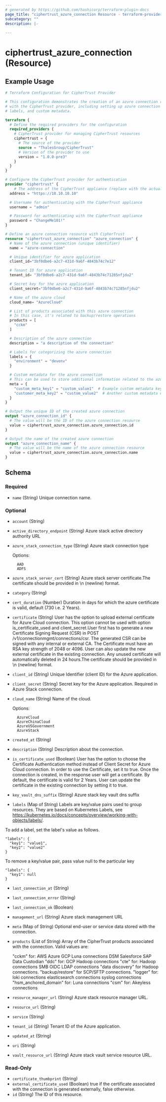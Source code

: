```yaml
---
# generated by https://github.com/hashicorp/terraform-plugin-docs
page_title: "ciphertrust_azure_connection Resource - terraform-provider-ciphertrust"
subcategory: ""
description: |-
  
---
```


# ciphertrust_azure_connection (Resource)



## Example Usage

```terraform
# Terraform Configuration for CipherTrust Provider

# This configuration demonstrates the creation of an azure connection resource
# with the CipherTrust provider, including setting up azure connection details,
# labels, and custom metadata.

terraform {
  # Define the required providers for the configuration
  required_providers {
    # CipherTrust provider for managing CipherTrust resources
    ciphertrust = {
      # The source of the provider
      source = "ThalesGroup/CipherTrust"
      # Version of the provider to use
      version = "1.0.0-pre3"
    }
  }
}

# Configure the CipherTrust provider for authentication
provider "ciphertrust" {
	# The address of the CipherTrust appliance (replace with the actual address)
  address = "https://10.10.10.10"

  # Username for authenticating with the CipherTrust appliance
  username = "admin"

  # Password for authenticating with the CipherTrust appliance
  password = "ChangeMe101!"
}

# Define an azure connection resource with CipherTrust
resource "ciphertrust_azure_connection" "azure_connection" {
  # Name of the azure connection (unique identifier)
  name = "azure-connection"

  # Unique identifier for azure application
  client_id="3bf0dbe6-a2c7-431d-9a6f-4843b74c7e12"

  # Tenant ID for azure application
  tenant_id= "3bf0dbe6-a2c7-431d-9a6f-4843b74c71285nfjdu2"

  # Secret key for the azure application
  client_secret="3bf0dbe6-a2c7-431d-9a6f-4843b74c71285nfjdu2"

  # Name of the azure cloud
  cloud_name= "AzureCloud"

  # List of products associated with this azure connection
  # In this case, it's related to backup/restore operations
  products = [
    "cckm"
  ]

  # Description of the azure connection
  description = "a description of the connection"

  # Labels for categorizing the azure connection
  labels = {
    "environment" = "devenv"
  }

  # Custom metadata for the azure connection
  # This can be used to store additional information related to the azure connection
  meta = {
    "custom_meta_key1" = "custom_value1"  # Example custom metadata key-value pair
    "customer_meta_key2" = "custom_value2"  # Another custom metadata entry
  }
}

# Output the unique ID of the created azure connection
output "azure_connection_id" {
  # The value will be the ID of the azure connection resource
  value = ciphertrust_azure_connection.azure_connection.id
}

# Output the name of the created azure connection
output "azure_connection_name" {
  # The value will be the name of the azure connection resource
  value = ciphertrust_azure_connection.azure_connection.name
}
```

<!-- schema generated by tfplugindocs -->
## Schema

### Required

- `name` (String) Unique connection name.

### Optional

- `account` (String)
- `active_directory_endpoint` (String) Azure stack active directory authority URL
- `azure_stack_connection_type` (String) Azure stack connection type

	Options:

		AAD
		ADFS
- `azure_stack_server_cert` (String) Azure stack server certificate.The certificate should be provided in \n (newline) format.
- `category` (String)
- `cert_duration` (Number) Duration in days for which the azure certificate is valid, default (730 i.e. 2 Years).
- `certificate` (String) User has the option to upload external certificate for Azure Cloud connection. This option cannot be used with option is_certificate_used and client_secret.User first has to generate a new Certificate Signing Request (CSR) in POST /v1/connectionmgmt/connections/csr. The generated CSR can be signed with any internal or external CA. The Certificate must have an RSA key strength of 2048 or 4096. User can also update the new external certificate in the existing connection. Any unused certificate will automatically deleted in 24 hours.The certificate should be provided in \n (newline) format.
- `client_id` (String) Unique Identifier (client ID) for the Azure application.
- `client_secret` (String) Secret key for the Azure application. Required in Azure Stack connection.
- `cloud_name` (String) Name of the cloud.

	Options:

		AzureCloud
		AzureChinaCloud
		AzureUSGovernment
		AzureStack
- `created_at` (String)
- `description` (String) Description about the connection.
- `is_certificate_used` (Boolean) User has the option to choose the Certificate Authentication method instead of Client Secret for Azure Cloud connection. In order to use the Certificate, set it to true. Once the connection is created, in the response user will get a certificate. By default, the certificate is valid for 2 Years. User can update the certificate in the existing connection by setting it to true.
- `key_vault_dns_suffix` (String) Azure stack key vault dns suffix
- `labels` (Map of String) Labels are key/value pairs used to group resources. They are based on Kubernetes Labels, see https://kubernetes.io/docs/concepts/overview/working-with-objects/labels/.

To add a label, set the label's value as follows.

    "labels": {
      "key1": "value1",
      "key2": "value2"
    }

To remove a key/value pair, pass value null to the particular key

    "labels": {
      "key1": null
    }
- `last_connection_at` (String)
- `last_connection_error` (String)
- `last_connection_ok` (Boolean)
- `management_url` (String) Azure stack management URL
- `meta` (Map of String) Optional end-user or service data stored with the connection.
- `products` (List of String) Array of the CipherTrust products associated with the connection. Valid values are:

    "cckm" for:
        AWS
        Azure
        GCP
        Luna connections
        DSM
        Salesforce
        SAP Data Custodian
    "ddc" for:
        GCP
        Hadoop connections
    "cte" for:
        Hadoop connections
        SMB
        OIDC
        LDAP connections
    "data discovery" for Hadoop connections.
    "backup/restore" for SCP/SFTP connections.
    "logger" for:
        loki connections
        elasticsearch connections
        syslog connections
    "hsm_anchored_domain" for:
        Luna connections
    "csm" for:
        Akeyless connections
- `resource_manager_url` (String) Azure stack resource manager URL.
- `resource_url` (String)
- `service` (String)
- `tenant_id` (String) Tenant ID of the Azure application.
- `updated_at` (String)
- `uri` (String)
- `vault_resource_url` (String) Azure stack vault service resource URL.

### Read-Only

- `certificate_thumbprint` (String)
- `external_certificate_used` (Boolean) true if the certificate associated with the connection is generated externally, false otherwise.
- `id` (String) The ID of this resource.
